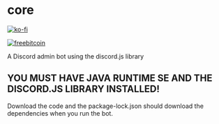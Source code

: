 # core 
[![ko-fi](https://www.ko-fi.com/img/githubbutton_sm.svg)](https://ko-fi.com/W7W21C3X1)

[![freebitcoin](https://static1.freebitco.in/banners/728x90-3.png)](https://freebitco.in/?r=37494764)

A Discord admin bot using the discord.js library

## YOU MUST HAVE JAVA RUNTIME SE AND THE DISCORD.JS LIBRARY INSTALLED!

Download the code and the package-lock.json should download the dependencies when you run the bot.
